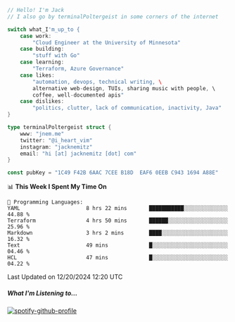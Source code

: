 ```go
// Hello! I'm Jack
// I also go by terminalPoltergeist in some corners of the internet

switch what_I'm_up_to {
    case work:
        "Cloud Engineer at the University of Minnesota"
    case building:
        "stuff with Go"
    case learning:
        "Terraform, Azure Governance"
    case likes:
        "automation, devops, technical writing, \
        alternative web-design, TUIs, sharing music with people, \
        coffee, well-documented apis"
    case dislikes:
        "politics, clutter, lack of communication, inactivity, Java"
}

type terminalPoltergeist struct {
    www: "jnem.me"
    twitter: "@i_heart_vim"
    instagram: "jacknemitz"
    email: "hi [at] jacknemitz [dot] com"
}

const pubKey = "1C49 F42B 6AAC 7CEE B18D  EAF6 0EEB C943 1694 A88E"
```

<!--START_SECTION:waka-->
📊 **This Week I Spent My Time On** 

```text
💬 Programming Languages: 
YAML                     8 hrs 22 mins       ███████████░░░░░░░░░░░░░░   44.88 % 
Terraform                4 hrs 50 mins       ██████░░░░░░░░░░░░░░░░░░░   25.96 % 
Markdown                 3 hrs 2 mins        ████░░░░░░░░░░░░░░░░░░░░░   16.32 % 
Text                     49 mins             █░░░░░░░░░░░░░░░░░░░░░░░░   04.46 % 
HCL                      47 mins             █░░░░░░░░░░░░░░░░░░░░░░░░   04.22 % 
```


 Last Updated on 12/20/2024 12:20 UTC
<!--END_SECTION:waka-->

##### What I'm Listening to...

[![spotify-github-profile](https://jnem.me/listening-item?maxAge=2592000)](https://jnem.me/listening)
